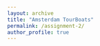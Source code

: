 ```yaml
---
layout: archive
title: "Amsterdam TourBoats"
permalink: /assignment-2/
author_profile: true
---
```


